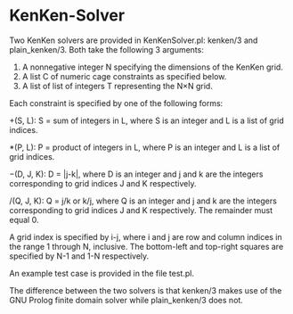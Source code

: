 # KenKen-Solver

Two KenKen solvers are provided in KenKenSolver.pl: kenken/3 and plain_kenken/3.
Both take the following 3 arguments:

1. A nonnegative integer N specifying the dimensions of the KenKen grid.
2. A list C of numeric cage constraints as specified below.
3. A list of list of integers T representing the N×N grid.

Each constraint is specified by one of the following forms:

+(S, L):    S = sum of integers in L, where S is an integer and L is a list of grid indices.

*(P, L):    P = product of integers in L, where P is an integer and L is a list of grid indices.

−(D, J, K): D = |j-k|, where D is an integer and j and k are the integers corresponding to grid indices J and K respectively.

/(Q, J, K): Q = j/k or k/j, where Q is an integer and j and k are the integers corresponding to grid indices J and K respectively.
The remainder must equal 0.

A grid index is specified by i-j, where i and j are row and column indices in the range 1 through N, inclusive.
The bottom-left and top-right squares are specified by N-1 and 1-N respectively.

An example test case is provided in the file test.pl.

The difference between the two solvers is that kenken/3 makes use of the GNU Prolog finite domain solver while plain_kenken/3 does
not.
